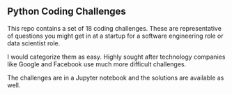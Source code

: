 ## Python Coding Challenges

This repo contains a set of 18 coding challenges. These are representative of questions you might get in at a startup for a software engineering role or data scientist role.

I would categorize them as easy. Highly sought after technology companies like Google and Facebook use much more difficult challenges.

The challenges are in a Jupyter notebook and the solutions are available as well.
